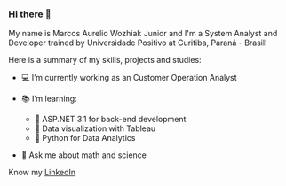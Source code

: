 ### Hi there 👋

My name is Marcos Aurelio Wozhiak Junior and I'm a System Analyst and Developer trained by Universidade Positivo at Curitiba, Paraná - Brasil!

Here is a summary of my skills, projects and studies:

- 💻 I’m currently working as an Customer Operation Analyst

- 📚 I’m learning:
  - 📗 ASP.NET 3.1 for back-end development
  - 📕 Data visualization with Tableau
  - 📘 Python for Data Analytics
    
- 💬 Ask me about math and science

Know my [LinkedIn](https://www.linkedin.com/in/aureliowozhiak/)
